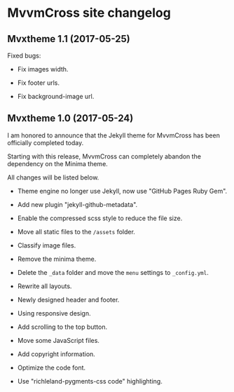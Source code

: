 # MvvmCross site changelog

## Mvxtheme 1.1 (2017-05-25)

Fixed bugs:

* Fix images width.

* Fix footer urls.

* Fix background-image url.

## Mvxtheme 1.0 (2017-05-24)

I am honored to announce that the Jekyll theme for MvvmCross has been officially completed today.

Starting with this release, MvvmCross can completely abandon the dependency on the Minima theme.

All changes will be listed below.

* Theme engine no longer use Jekyll, now use "GitHub Pages Ruby Gem".

* Add new plugin "jekyll-github-metadata".

* Enable the compressed scss style to reduce the file size.

* Move all static files to the `/assets` folder.

* Classify image files.

* Remove the minima theme.

* Delete the `_data` folder and move the `menu` settings to `_config.yml`.

* Rewrite all layouts.

* Newly designed header and footer.

* Using responsive design.

* Add scrolling to the top button.

* Move some JavaScript files.

* Add copyright information.

* Optimize the code font.

* Use "richleland-pygments-css code" highlighting.